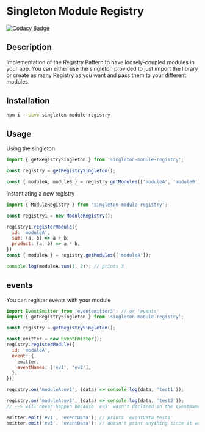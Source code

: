 # Singleton Module Registry

[![Codacy Badge](https://api.codacy.com/project/badge/Grade/cc62b375380b4076973bb9e5098c9827)](https://app.codacy.com/app/pierrecharles.nicolas/singleton-module-registry?utm_source=github.com&utm_medium=referral&utm_content=chipp972/singleton-module-registry&utm_campaign=Badge_Grade_Dashboard)

## Description

Implementation of the Registry Pattern to have loosely-coupled modules in your app.
You can either use the singleton provided to just import the library or create as many Registry as you want and pass them to your different modules.

## Installation

```bash
npm i --save singleton-module-registry
```

## Usage

Using the singleton

```javascript
import { getRegistrySingleton } from 'singleton-module-registry';

const registry = getRegistrySingleton();

const { moduleA, moduleB } = registry.getModules(['moduleA', 'moduleB']);
```

Instantiating a new registry

```javascript
import { ModuleRegistry } from 'singleton-module-registry';

const registry1 = new ModuleRegistry();

registry1.registerModule({
  id: 'moduleA',
  sum: (a, b) => a + b,
  product: (a, b) => a * b,
});
const { moduleA } = registry.getModules(['moduleA']);

console.log(moduleA.sum(1, 2)); // prints 3
```

## events

You can register events with your module

```javascript
import EventEmitter from 'eventemitter3'; // or 'events'
import { getRegistrySingleton } from 'singleton-module-registry';

const registry = getRegistrySingleton();

const emitter = new EventEmitter();
registry.registerModule({
  id: 'moduleA',
  event: {
    emitter,
    eventNames: ['ev1', 'ev2'],
  },
});

registry.on('moduleA:ev1', (data) => console.log(data, 'test1'));

registry.on('moduleA:ev3', (data) => console.log(data, 'test2'));
// --> will never happen because 'ev3' wasn't declared in the eventNames

emitter.emit('ev1', 'eventData'); // prints 'eventData test1'
emitter.emit('ev3', 'eventData'); // doesn't print anything since it wasn't declared
```
